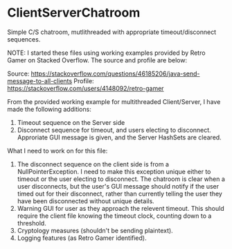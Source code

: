 # ClientServerChatroom
Simple C/S chatroom, mutlithreaded with appropriate timeout/disconnect sequences. 

NOTE: I started these files using working examples provided by Retro Gamer on Stacked Overflow. The source and profile are below:

Source: https://stackoverflow.com/questions/46185206/java-send-message-to-all-clients
Profile: https://stackoverflow.com/users/4148092/retro-gamer

From the provided working example for multithreaded Client/Server, I have made the following additions:
1) Timeout sequence on the Server side
2) Disconnect sequence for timeout, and users electing to disconnect. Approriate GUI message is given, and the Server HashSets are cleared. 

What I need to work on for this file:
1) The disconnect sequence on the client side is from a NullPointerException. I need to make this exception unique either to timeout or the user electing to disconnect. The chatroom is clear when a user disconnects, but the user's GUI message should notify if the user timed out for their disconnect, rather than currently telling the user they have been disconnected without unique details.
2) Warning GUI for user as they approach the relevent timeout. This should require the client file knowing the timeout clock, counting down to a threshold. 
3) Cryptology measures (shouldn't be sending plaintext).
4) Logging features (as Retro Gamer identified). 

